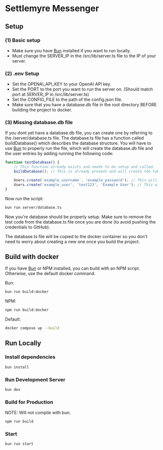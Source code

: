 # Settlemyre Messenger

## Setup

### (1) Basic setup

-   Make sure you have [Bun](https://bun.sh) installed if you want to run locally.
-   Must change the SERVER_IP in the /src/lib/server.ts file to the IP of your server.

### (2) .env Setup

-   Set the OPENAI_API_KEY to your OpenAI API key.
-   Set the PORT to the port you want to run the server on. (Should match port at SERVER_IP in /src/lib/server.ts)
-   Set the CONFIG_FILE to the path of the config.json file.
-   Make sure that you have a database.db file in the root directory BEFORE building the project to docker.

### (3) Missing database.db file

If you dont yet have a database.db file, you can create one by referring to the /server/database.ts file.
The database.ts file has a function called buildDatabase() which describes the database structure.
You will have to use [Bun](https://bun.sh) to properly run the file, which will create the database.db file and the user entries by adding running the following code:

```typescript
function testDatabase() {
	// This function already exists and needs to be setup and called.
	buildDatabase(); // This is already present and will create the tables.

	Users.create('example_username', 'example_password'); // This will create a new user with the given username and password. The password is hashed before being stored in the database.
	Users.create('example_user', 'test123', 'Example User'); // This will create a new user with the given username, password, and display name.
}
```

Now run the script:

```bash
bun run server/database.ts
```

Now you're database should be properly setup. Make sure to remove the test code from the database.ts file once you are done (to avoid pushing the credentials to GitHub).

The database.ts file will be copied to the docker container so you don't need to worry about creating a new one once you build the project.

## Build with docker

If you have [Bun](https://bun.sh) or NPM installed, you can build with an NPM script. Otherwise, use the default docker command.

Bun:

```bash
bun run build:docker
```

NPM:

```bash
npm run build:docker
```

Default:

```bash
docker compose up --build
```

## Run Locally

### Install dependencies

```bash
bun install
```

### Run Development Server

```bash
bun dev
```

### Build for Production

NOTE: Will not compile with bun.

```bash
npm run build
```

### Start

```bash
bun run start
```
